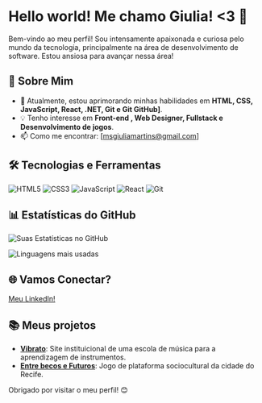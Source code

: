 # Hello world! Me chamo Giulia! <3 👋

Bem-vindo ao meu perfil! Sou intensamente apaixonada e curiosa pelo mundo da tecnologia, principalmente na área de desenvolvimento de software. Estou ansiosa para avançar nessa área!

## 🚀 Sobre Mim
- 🌱 Atualmente, estou aprimorando minhas habilidades em **HTML, CSS, JavaScript, React, .NET, Git e Git GitHub]**.
- 💡 Tenho interesse em **Front-end , Web Designer, Fullstack e Desenvolvimento de jogos**.
- 📫 Como me encontrar: [msgiuliamartins@gmail.com]

## 🛠️ Tecnologias e Ferramentas
![HTML5](https://img.shields.io/badge/HTML5-000?style=for-the-badge&logo=html5)
![CSS3](https://img.shields.io/badge/CSS3-000?style=for-the-badge&logo=css3)
![JavaScript](https://img.shields.io/badge/JavaScript-000?style=for-the-badge&logo=javascript)
![React](https://img.shields.io/badge/React-000?style=for-the-badge&logo=react)
![Git](https://img.shields.io/badge/Git-000?style=for-the-badge&logo=git)

## 📊 Estatísticas do GitHub
![Suas Estatísticas no GitHub](https://github-readme-stats.vercel.app/api?username=giuliasza&show_icons=true&theme=radical)

![Linguagens mais usadas](https://github-readme-stats.vercel.app/api/top-langs/?username=giuliasza&layout=compact&theme=radical)

## 🌐 Vamos Conectar?
[Meu LinkedIn!](https://linkedin.com/in/giuliasza)

## 📚 Meus projetos
- [**Vibrato**](https://escola-de-musica-vibrato.vercel.app/): Site instituicional de uma escola de música para a aprendizagem de instrumentos.
- [**Entre becos e Futuros**](https://larathaylanne.itch.io/entre-becos-e-futuro): Jogo de plataforma sociocultural da cidade do Recife.

Obrigado por visitar o meu perfil! 😊

